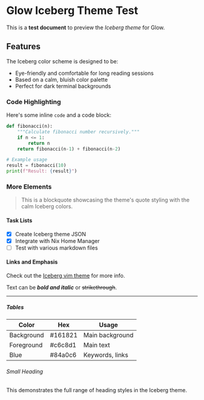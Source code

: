 # Glow Iceberg Theme Test

This is a **test document** to preview the *Iceberg theme* for Glow.

## Features

The Iceberg color scheme is designed to be:
- Eye-friendly and comfortable for long reading sessions
- Based on a calm, bluish color palette
- Perfect for dark terminal backgrounds

### Code Highlighting

Here's some inline `code` and a code block:

```python
def fibonacci(n):
    """Calculate fibonacci number recursively."""
    if n <= 1:
        return n
    return fibonacci(n-1) + fibonacci(n-2)

# Example usage
result = fibonacci(10)
print(f"Result: {result}")
```

### More Elements

> This is a blockquote showcasing the theme's quote styling with the calm Iceberg colors.

#### Task Lists

- [x] Create Iceberg theme JSON
- [x] Integrate with Nix Home Manager
- [ ] Test with various markdown files

#### Links and Emphasis

Check out the [Iceberg vim theme](https://github.com/cocopon/iceberg.vim) for more info.

Text can be ***bold and italic*** or ~~strikethrough~~.

---

##### Tables

| Color | Hex | Usage |
|-------|-----|-------|
| Background | #161821 | Main background |
| Foreground | #c6c8d1 | Main text |
| Blue | #84a0c6 | Keywords, links |

###### Small Heading

This demonstrates the full range of heading styles in the Iceberg theme.
